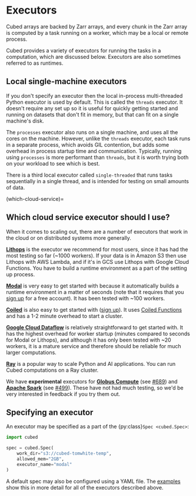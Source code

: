 # Executors

Cubed arrays are backed by Zarr arrays, and every chunk in the Zarr array is computed by a task running on a worker, which may be a local or remote process.

Cubed provides a variety of executors for running the tasks in a computation, which are discussed below. Executors are also sometimes referred to as runtimes.

## Local single-machine executors

If you don't specify an executor then the local in-process multi-threaded Python executor is used by default. This is called the `threads` executor. It doesn't require any set up so it is useful for quickly getting started and running on datasets that don't fit in memory, but that can fit on a single machine's disk.

The `processes` executor also runs on a single machine, and uses all the cores on the machine. However, unlike the `threads` executor, each task runs in a separate process, which avoids GIL contention, but adds some overhead in process startup time and communication. Typically, running using `processes` is more performant than `threads`, but it is worth trying both on your workload to see which is best.

There is a third local executor called `single-threaded` that runs tasks sequentially in a single thread, and is intended for testing on small amounts of data.

(which-cloud-service)=
## Which cloud service executor should I use?

When it comes to scaling out, there are a number of executors that work in the cloud or on distributed systems more generally.

[**Lithops**](https://lithops-cloud.github.io/) is the executor we recommend for most users, since it has had the most testing so far (~1000 workers).
If your data is in Amazon S3 then use Lithops with AWS Lambda, and if it's in GCS use Lithops with Google Cloud Functions. You have to build a runtime environment as a part of the setting up process.

[**Modal**](https://modal.com/) is very easy to get started with because it automatically builds a runtime environment in a matter of seconds (note that it requires that you [sign up](https://modal.com/signup) for a free account). It has been tested with ~100 workers.

[**Coiled**](https://www.coiled.io/) is also easy to get started with ([sign up](https://cloud.coiled.io/signup)). It uses [Coiled Functions](https://docs.coiled.io/user_guide/usage/functions/index.html) and has a 1-2 minute overhead to start a cluster.

[**Google Cloud Dataflow**](https://cloud.google.com/dataflow) is relatively straightforward to get started with. It has the highest overhead for worker startup (minutes compared to seconds for Modal or Lithops), and although it has only been tested with ~20 workers, it is a mature service and therefore should be reliable for much larger computations.

[**Ray**](https://www.ray.io/) is a popular way to scale Python and AI applications. You can run Cubed computations on a Ray cluster.

We have **experimental** executors for [**Globus Compute**](https://www.globus.org/) (see [#689](https://github.com/cubed-dev/cubed/pull/689)) and [**Apache Spark**](https://spark.apache.org/) (see [#499](https://github.com/cubed-dev/cubed/issues/499)). These have not had much testing, so we'd be very interested in feedback if you try them out.

## Specifying an executor

An executor may be specified as a part of the {py:class}`Spec <cubed.Spec>`:

```python
import cubed

spec = cubed.Spec(
    work_dir="s3://cubed-tomwhite-temp",
    allowed_mem="2GB",
    executor_name="modal"
)
```

A default spec may also be configured using a YAML file. The [examples](#cloud-set-up) show this in more detail for all of the executors described above.
